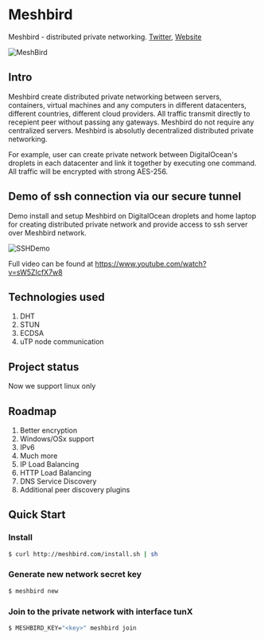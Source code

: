 # Meshbird 

Meshbird - distributed private networking. [Twitter](https://twitter.com/meshbird), [Website](http://meshbird.com/)


![MeshBird](https://avatars0.githubusercontent.com/u/16837838?v=3&u=dbd30ffcc7383854dba5a66425ce9fe0591b03ac&s=700)

## Intro

Meshbird create distributed private networking between servers, containers, virtual machines and any computers in different datacenters, different countries, different cloud providers. All traffic transmit directly to recepient peer without passing any gateways. Meshbird do not require any centralized servers. Meshbird is absolutly decentralized distributed private networking.

For example, user can create private network between DigitalOcean's droplets in each datacenter and link it together by executing one command. All traffic will be encrypted with strong AES-256.

## Demo of ssh connection via our secure tunnel

Demo install and setup Meshbird on DigitalOcean droplets and home laptop for creating distributed private network and provide access to ssh server over Meshbird network.

![SSHDemo](https://raw.githubusercontent.com/meshbird/meshbird/master/demos/ssh_demo.gif)

Full video can be found at https://www.youtube.com/watch?v=sW5ZIcfX7w8

## Technologies used

1. DHT
2. STUN
3. ECDSA
4. uTP node communication

## Project status

Now we support linux only

## Roadmap

1. Better encryption
2. Windows/OSx support
3. IPv6
4. Much more
5. IP Load Balancing
6. HTTP Load Balancing
7. DNS Service Discovery
8. Additional peer discovery plugins

## Quick Start

### Install

```bash
$ curl http://meshbird.com/install.sh | sh
````

### Generate new network secret key

```bash
$ meshbird new
```

### Join to the private network with interface tunX

```bash
$ MESHBIRD_KEY="<key>" meshbird join
```
